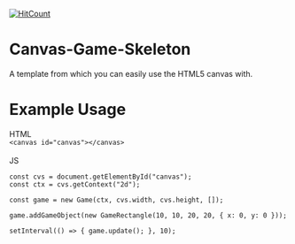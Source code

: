[![HitCount](http://hits.dwyl.com/lucidbit/Canvas-Game-Skeleton.svg)](http://hits.dwyl.com/lucidbit/Canvas-Game-Skeleton)
# Canvas-Game-Skeleton
A template from which you can easily use the HTML5 canvas with.

# Example Usage

HTML <br>
`<canvas id="canvas"></canvas>` <br>
<br>
JS
```
const cvs = document.getElementById("canvas");
const ctx = cvs.getContext("2d"); 

const game = new Game(ctx, cvs.width, cvs.height, []);

game.addGameObject(new GameRectangle(10, 10, 20, 20, { x: 0, y: 0 }));

setInterval(() => { game.update(); }, 10);
```
